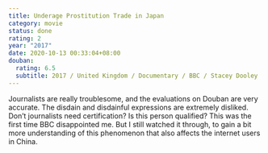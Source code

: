 ```yaml
---
title: Underage Prostitution Trade in Japan
category: movie
status: done
rating: 2
year: "2017"
date: 2020-10-13 00:33:04+08:00
douban:
  rating: 6.5
  subtitle: 2017 / United Kingdom / Documentary / BBC / Stacey Dooley
---
```


Journalists are really troublesome, and the evaluations on Douban are very accurate. The disdain and disdainful expressions are extremely disliked. Don’t journalists need certification? Is this person qualified? This was the first time BBC disappointed me. But I still watched it through, to gain a bit more understanding of this phenomenon that also affects the internet users in China.
